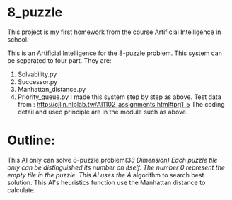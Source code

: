 # 8_puzzle
This project is my first homework from the course Artificial Intelligence in school.

This is an Artificial Intelligence for the 8-puzzle problem.
This system can be separated to four part.
They are:
1. Solvability.py
2. Successor.py
3. Manhattan_distance.py
4. Priority_queue.py
I made this system step by step as above.
Test data from : http://cjlin.nlplab.tw/AI1102_assignments.html#prj1_5
The coding detail and used principle are in the module such as above.

# Outline:
This AI only can solve 8-puzzle problem(3*3 Dimension)
Each puzzle tile only can be distinguished its number on itself.
The number 0 represent the empty tile in the puzzle.
This AI uses the A* algorithm to search best solution.
This AI's heuristics function use the Manhattan distance to calculate.